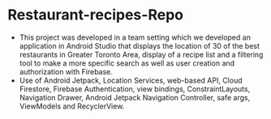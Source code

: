 # Restaurant-recipes-Repo

-	This project was developed in a team setting which we developed an application in Android Studio that displays the location of 30 of the best restaurants in Greater Toronto Area, display of a recipe list and a filtering tool to make a more specific search as well as user creation and authorization with Firebase. 
-	Use of Android Jetpack, Location Services, web-based API, Cloud Firestore, Firebase Authentication, view bindings, ConstraintLayouts, Navigation Drawer, Android Jetpack Navigation Controller, safe args, ViewModels and RecyclerView.
